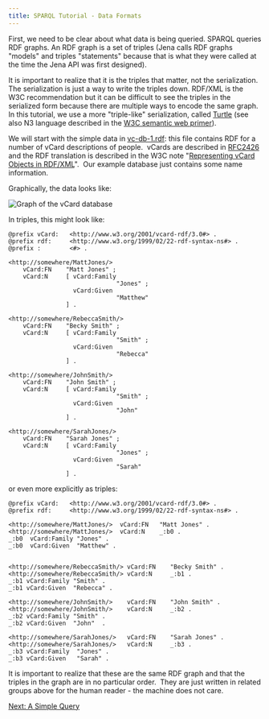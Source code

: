 ```yaml
---
title: SPARQL Tutorial - Data Formats
---
```


First, we need to be clear about what data is being queried. SPARQL
queries RDF graphs. An RDF graph is a set of triples (Jena calls
RDF graphs "models" and triples "statements" because that is what
they were called at the time the Jena API was first designed).

It is important to realize that it is the triples that matter, not
the serialization. The serialization is just a way to write the
triples down. RDF/XML is the W3C recommendation but it can be
difficult to see the triples in the serialized form because there are
multiple ways to encode the same graph.  In this tutorial, we use a
more "triple-like" serialization, called
[Turtle](http://www.ilrt.bris.ac.uk/discovery/2004/01/turtle/) (see
also N3 language described in the
[W3C semantic web primer](http://www.w3.org/2000/10/swap/Primer)).

We will start with the simple data in [vc-db-1.rdf](sparql_data/vc-db-1.rdf):
this file contains RDF for a number of vCard descriptions of
people.  vCards are described in
[RFC2426](http://www.ietf.org/rfc/rfc2426.txt) and the RDF
translation is described in the W3C note
"[Representing vCard Objects in RDF/XML](http://www.w3.org/TR/vcard-rdf.html)". 
Our example database just contains some name information.

Graphically, the data looks like:

![Graph of the vCard database](/images/vc-db.png "Graph of the vCard database")

In triples, this might look like:

    @prefix vCard:   <http://www.w3.org/2001/vcard-rdf/3.0#> .
    @prefix rdf:     <http://www.w3.org/1999/02/22-rdf-syntax-ns#> .
    @prefix :        <#> .

    <http://somewhere/MattJones/>
        vCard:FN    "Matt Jones" ;
        vCard:N     [ vCard:Family
                                  "Jones" ;
                      vCard:Given
                                  "Matthew"
                    ] .

    <http://somewhere/RebeccaSmith/>
        vCard:FN    "Becky Smith" ;
        vCard:N     [ vCard:Family
                                  "Smith" ;
                      vCard:Given
                                  "Rebecca"
                    ] .

    <http://somewhere/JohnSmith/>
        vCard:FN    "John Smith" ;
        vCard:N     [ vCard:Family
                                  "Smith" ;
                      vCard:Given
                                  "John"
                    ] .

    <http://somewhere/SarahJones/>
        vCard:FN    "Sarah Jones" ;
        vCard:N     [ vCard:Family
                                  "Jones" ;
                      vCard:Given
                                  "Sarah"
                    ] .

or even more explicitly as triples:

    @prefix vCard:   <http://www.w3.org/2001/vcard-rdf/3.0#> .
    @prefix rdf:     <http://www.w3.org/1999/02/22-rdf-syntax-ns#> .

    <http://somewhere/MattJones/>  vCard:FN   "Matt Jones" .
    <http://somewhere/MattJones/>  vCard:N    _:b0 .
    _:b0  vCard:Family "Jones" .
    _:b0  vCard:Given  "Matthew" .


    <http://somewhere/RebeccaSmith/> vCard:FN    "Becky Smith" .
    <http://somewhere/RebeccaSmith/> vCard:N     _:b1 .
    _:b1 vCard:Family "Smith" .
    _:b1 vCard:Given  "Rebecca" .

    <http://somewhere/JohnSmith/>    vCard:FN    "John Smith" .
    <http://somewhere/JohnSmith/>    vCard:N     _:b2 .
    _:b2 vCard:Family "Smith" .
    _:b2 vCard:Given  "John"  .

    <http://somewhere/SarahJones/>   vCard:FN    "Sarah Jones" .
    <http://somewhere/SarahJones/>   vCard:N     _:b3 .
    _:b3 vCard:Family  "Jones" .
    _:b3 vCard:Given   "Sarah" .

It is important to realize that these are the same RDF graph and
that the triples in the graph are in no particular order.  They are
just written in related groups above for the human reader - the
machine does not care.

[Next: A Simple Query](sparql_query1.html)
